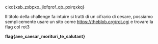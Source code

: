 cixd{xsb_zxbpxo_jlofqrof_qb_pxirqxkq}

Il titolo della challenge fa intuire si tratti di un cifrario di cesare, possiamo semplicemente usare un sito come https://theblob.org/rot.cgi e trovare la flag col rot3

**flag{ave_caesar_morituri_te_salutant}**
